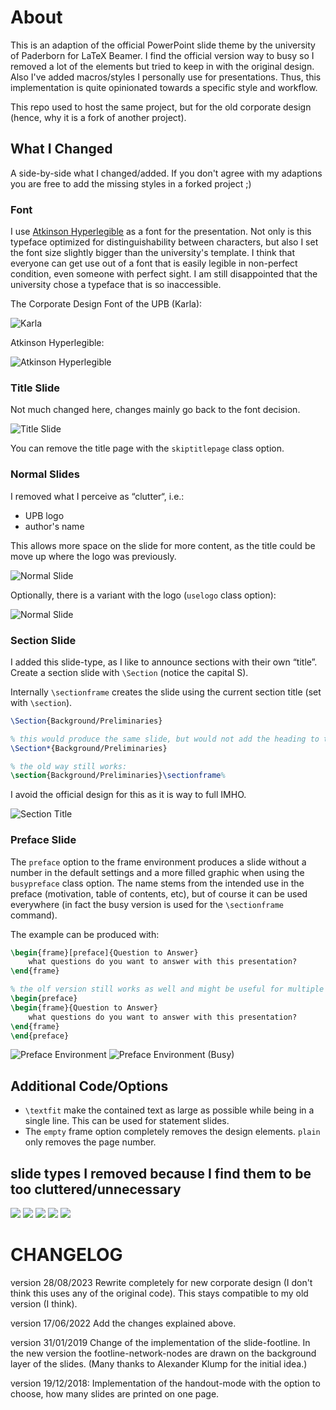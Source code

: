 # About

This is an adaption of the official PowerPoint slide theme by the university of Paderborn for LaTeX Beamer.
I find the official version way to busy so I removed a lot of the elements but tried to keep in with the original design.
Also I've added macros/styles I personally use for presentations.
Thus, this implementation is quite opinionated towards a specific style and workflow.

This repo used to host the same project, but for the old corporate design (hence, why it is a fork of another project).

## What I Changed

A side-by-side what I changed/added.
If you don't agree with my adaptions you are free to add the missing styles in a forked project ;)

### Font

I use [Atkinson Hyperlegible](https://en.wikipedia.org/wiki/Atkinson_Hyperlegible) as a font for the presentation.
Not only is this typeface optimized for distinguishability between characters, but also I set the font size slightly bigger than the university's template.
I think that everyone can get use out of a font that is easily legible in non-perfect condition, even someone with perfect sight.
I am still disappointed that the university chose a typeface that is so inaccessible.

The Corporate Design Font of the UPB (Karla):

![Karla](readme-pictures/karla-font-sample.png)

Atkinson Hyperlegible:

![Atkinson Hyperlegible](readme-pictures/adkinson-font-sample.png)

### Title Slide

Not much changed here, changes mainly go back to the font decision.

![Title Slide](readme-pictures/titlepage.png)

You can remove the title page with the `skiptitlepage` class option.

### Normal Slides

I removed what I perceive as “clutter“, i.e.:

- UPB logo
- author's name

This allows more space on the slide for more content, as the title could be move up where the logo was previously.

![Normal Slide](readme-pictures/default-slide-2.png)

Optionally, there is a variant with the logo (`uselogo` class option):

![Normal Slide](readme-pictures/default-slide-1.png)


### Section Slide

I added this slide-type, as I like to announce sections with their own “title”.
Create a section slide with `\Section` (notice the capital S).

Internally `\sectionframe` creates the slide using the current section title (set with `\section`).

```tex
\Section{Background/Preliminaries}

% this would produce the same slide, but would not add the heading to the ToC
\Section*{Background/Preliminaries}

% the old way still works:
\section{Background/Preliminaries}\sectionframe%
```

I avoid the official design for this as it is way to full IMHO.

![Section Title](readme-pictures/section-heading.png)

### Preface Slide

The `preface` option to the frame environment produces a slide without a number in the default settings and a more filled graphic when using the `busypreface` class option.
The name stems from the intended use in the preface (motivation, table of contents, etc), but of course it can be used everywhere (in fact the busy version is used for the `\sectionframe` command).

The example can be produced with:
```tex
\begin{frame}[preface]{Question to Answer}
    what questions do you want to answer with this presentation?
\end{frame}

% the olf version still works as well and might be useful for multiple slides back-to-back
\begin{preface}
\begin{frame}{Question to Answer}
    what questions do you want to answer with this presentation?
\end{frame}
\end{preface}
```

![Preface Environment](readme-pictures/preface.png)
![Preface Environment (Busy)](readme-pictures/preface-busy.png)

## Additional Code/Options

- `\textfit` make the contained text as large as possible while being in a single line.
  This can be used for statement slides.
- The `empty` frame option completely removes the design elements. `plain` only removes the page number.

## slide types I removed because I find them to be too cluttered/unnecessary

![](readme-pictures/deleted-types-1.png)
![](readme-pictures/deleted-types-2.png)
![](readme-pictures/deleted-types-3.png)
![](readme-pictures/deleted-types-4.png)
![](readme-pictures/deleted-types-5.png)

# CHANGELOG

version 28/08/2023
	Rewrite completely for new corporate design (I don't think this uses any of the original code).
	This stays compatible to my old version (I think).

version 17/06/2022
	Add the changes explained above.

version 31/01/2019
	Change of the implementation of the slide-footline. In the new
	version the footline-network-nodes are drawn on the background layer
	of the slides. (Many thanks to Alexander Klump for the initial idea.)

version 19/12/2018:
	Implementation of the handout-mode with the option to choose, how many
	slides are printed on one page.
